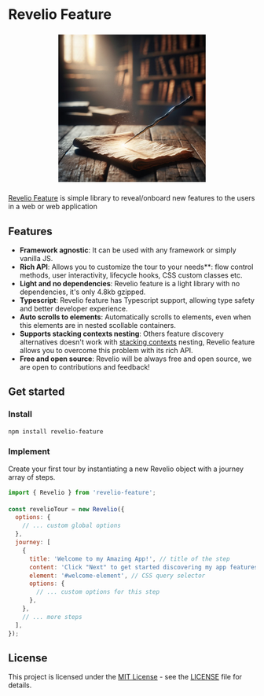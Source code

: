 # Revelio Feature

<img style="display:block; margin: 24px auto"  src="revelio-image.png" width="300" height="300" />

[Revelio Feature](https://revelio-feature.monjidev.com) is simple library to reveal/onboard new features to the users in a web or web application

## Features

- **Framework agnostic**: It can be used with any framework or simply vanilla JS.
- **Rich API**: Allows you to customize the tour to your needs\*\*: flow control methods, user
  interactivity, lifecycle hooks, CSS custom classes etc.
- **Light and no dependencies**: Revelio feature is a light library with no dependencies, it's only 4.8kb
  gzipped.
- **Typescript**: Revelio feature has Typescript support, allowing type safety and better
  developer experience.
- **Auto scrolls to elements**: Automatically scrolls to elements, even when this elements are in nested
  scollable containers.
- **Supports stacking contexts nesting**: Others feature discovery alternatives doesn't work with [stacking
  contexts](https://developer.mozilla.org/en-US/docs/Web/CSS/CSS_positioned_layout/Understanding_z-index/Stacking_context)
  nesting, Revelio feature allows you to overcome this problem with its rich
  API.
- **Free and open source**: Revelio will be always free and open source, we are open to contributions
  and feedback!

## Get started

### Install

```bash
npm install revelio-feature
```

### Implement

Create your first tour by instantiating a new Revelio object with a journey array of steps.

```js
import { Revelio } from 'revelio-feature';

const revelioTour = new Revelio({
  options: {
    // ... custom global options
  },
  journey: [
    {
      title: 'Welcome to my Amazing App!', // title of the step
      content: 'Click "Next" to get started discovering my app features.', // description of the step
      element: '#welcome-element', // CSS query selector
      options: {
        // ... custom options for this step
      },
    },
    // ... more steps
  ],
});
```

## License

This project is licensed under the [MIT License](LICENSE) - see the [LICENSE](LICENSE) file for details.

